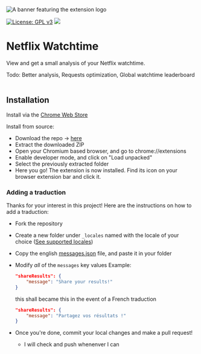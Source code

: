 <img src="https://raw.githubusercontent.com/ghrlt/netflix-watchtime/master/medias/banner.png" alt="A banner featuring the extension logo">

[![License: GPL v3](https://img.shields.io/badge/License-GPL%20v3-blue.svg)](http://www.gnu.org/licenses/gpl-3.0)
![](https://komarev.com/ghpvc/?username=ghrlt-netflix-watchtime&color=brightgreen&label=Repository%20views)  

# Netflix Watchtime

View and get a small analysis of your Netflix watchtime.
<br>

Todo: Better analysis, Requests optimization, Global watchtime leaderboard
<br><br>

## Installation

Install via the [Chrome Web Store](https://chrome.google.com/webstore/detail/netflix-watchtime/pncajjondflmmdmidcgcahcabjhmabfc)

Install from source:
- Download the repo -> [here](https://github.com/ghrlt/netflix-watchtime/archive/refs/heads/master.zip)
- Extract the downloaded ZIP
- Open your Chromium based browser, and go to chrome://extensions
- Enable developer mode, and click on "Load unpacked"
- Select the previously extracted folder
- Here you go! The extension is now installed. Find its icon on your browser extension bar and click it.


### Adding a traduction

Thanks for your interest in this project! Here are the instructions on how to add a traduction:

- Fork the repository
- Create a new folder under `_locales` named with the locale of your choice ([See supported locales](https://developer.chrome.com/docs/extensions/reference/i18n/#supported-locales))
- Copy the english [messages.json](https://github.com/ghrlt/netflix-watchtime/blob/master/_locales/en/messages.json) file, and paste it in your folder
- Modify *all* of the `messages` key values
    Example:
    ```json
    "shareResults": {
        "message": "Share your results!"
    }
    ```
    this shall became this in the event of a French traduction
    
    ```json
    "shareResults": {
        "message": "Partagez vos résultats !"
    }
    ```
- Once you're done, commit your local changes and make a pull request!
    - I will check and push whenenver I can